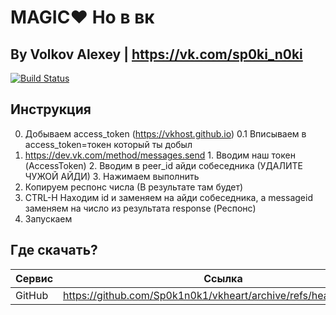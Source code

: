 # MAGIC❤️ Но в вк
## By Volkov Alexey | https://vk.com/sp0ki_n0ki

[![Build Status](https://travis-ci.org/joemccann/dillinger.svg?branch=master)](https://github.com/Sp0k1n0k1/vkheart/issues/)

## Инструкция
0. Добываем access_token (https://vkhost.github.io)
0.1 Вписываем в access_token=токен который ты добыл
1. https://dev.vk.com/method/messages.send 1. Вводим наш токен (AccessToken) 2. Вводим в peer_id айди собеседника (УДАЛИТЕ ЧУЖОЙ АЙДИ) 3. Нажимаем выполнить
2. Копируем респонс числа (В результате там будет)
3. CTRL-H Находим id и заменяем на айди собеседника, а messageid заменяем на число из результата response (Респонс)
4. Запускаем

## Где скачать?
| Сервис | Ссылка |
| ------ | ------ |
| GitHub | https://github.com/Sp0k1n0k1/vkheart/archive/refs/heads/main.zip |
